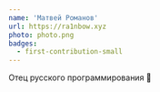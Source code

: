 ```yaml
---
name: 'Матвей Романов'
url: https://ra1nbow.xyz
photo: photo.png
badges:
  - first-contribution-small
---
```


Отец русского программирования 🥸 
